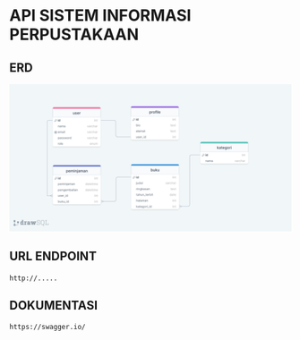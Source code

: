 # API SISTEM INFORMASI PERPUSTAKAAN

## ERD

![ERD!](./ERD.png 'ERD')

## URL ENDPOINT

    http://.....

## DOKUMENTASI

    https://swagger.io/
